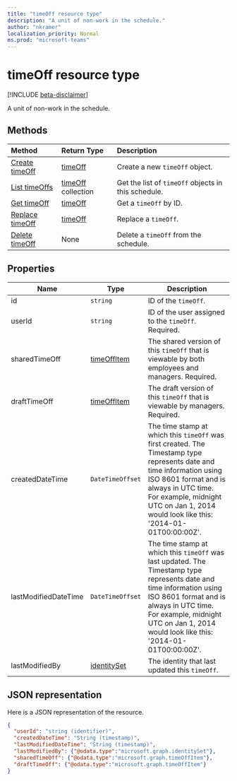 ```yaml
---
title: "timeOff resource type"
description: "A unit of non-work in the schedule."
author: "nkramer"
localization_priority: Normal
ms.prod: "microsoft-teams"
---
```


# timeOff resource type

[!INCLUDE [beta-disclaimer](../../includes/beta-disclaimer.md)]

A unit of non-work in the schedule.

## Methods

| Method       | Return Type  |Description|
|:---------------|:--------|:----------|
|[Create timeOff](../api/schedule-post-timesoff.md) | [timeOff](timeOff.md) | Create a new `timeOff` object.|
|[List timeOffs](../api/schedule-list-timesoff.md) | [timeOff](timeOff.md) collection | Get the list of `timeOff` objects in this schedule.|
|[Get timeOff](../api/timeoff-get.md) | [timeOff](timeOff.md) | Get a `timeOff` by ID.|
|[Replace timeOff](../api/timeoff-put.md) | [timeOff](timeOff.md) | Replace a `timeOff`.|
|[Delete timeOff](../api/timeoff-delete.md) | None | Delete a `timeOff` from the schedule.|

## Properties
|Name          |Type           |Description                                                                                                                                      |
|--------------|---------------|-------------------------------------------------------------------------------------------------------------------------------------------------|
| id			|`string`      |ID of the `timeOff`.|
| userId 			|`string`      |ID of the user assigned to the `timeOff`. Required.|
| sharedTimeOff 	| [timeOffItem](timeoffitem.md)  |The shared version of this `timeOff` that is viewable by both employees and managers. Required.|
| draftTimeOff		| [timeOffItem](timeoffitem.md)        |The draft version of this `timeOff` that is viewable by managers. Required.|
| createdDateTime		|`DateTimeOffset`        |The time stamp at which this `timeOff` was first created. The Timestamp type represents date and time information using ISO 8601 format and is always in UTC time. For example, midnight UTC on Jan 1, 2014 would look like this: '2014-01-01T00:00:00Z'. |
| lastModifiedDateTime		|`DateTimeOffset`        |The time stamp at which this `timeOff` was last updated. The Timestamp type represents date and time information using ISO 8601 format and is always in UTC time. For example, midnight UTC on Jan 1, 2014 would look like this: '2014-01-01T00:00:00Z'. |
| lastModifiedBy		| [identitySet](identityset.md)        |The identity that last updated this `timeOff`. |

## JSON representation

Here is a JSON representation of the resource.

<!-- {
  "blockType": "resource",
  "keyProperty": "id",
  "@odata.type": "microsoft.graph.timeOff",
   "baseType":"microsoft.graph.changeTrackedEntity"
}-->

```json
{
  "userId": "string (identifier)",
  "createdDateTime": "String (timestamp)",
  "lastModifiedDateTime": "String (timestamp)",
  "lastModifiedBy": {"@odata.type":"microsoft.graph.identitySet"},
  "sharedTimeOff": {"@odata.type":"microsoft.graph.timeOffItem"},
  "draftTimeOff": {"@odata.type":"microsoft.graph.timeOffItem"}
}
```


<!-- uuid: 8fcb5dbc-d5aa-4681-8e31-b001d5168d79
2015-10-25 14:57:30 UTC -->
<!--
{
  "type": "#page.annotation",
  "description": "timeOff resource",
  "keywords": "",
  "section": "documentation",
  "tocPath": "",
  "suppressions": []
}
-->
